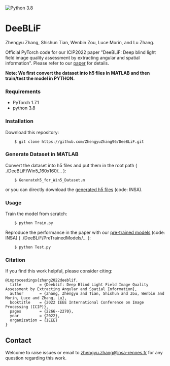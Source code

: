 ![Python 3.8](https://img.shields.io/badge/python-3.8-green.svg)

# DeeBLiF

Zhengyu Zhang, Shishun Tian, Wenbin Zou, Luce Morin, and Lu Zhang.

Official PyTorch code for our ICIP2022 paper "DeeBLiF: Deep blind light field image quality assessment by extracting angular and spatial information". Please refer to our [paper](https://ieeexplore-ieee-org.rproxy.insa-rennes.fr/document/9897951) for details.

**Note: We first convert the dataset into h5 files in MATLAB and then train/test the model in PYTHON.**

### Requirements
- PyTorch 1.7.1
- python 3.8

### Installation
Download this repository:
```
    $ git clone https://github.com/ZhengyuZhang96/DeeBLiF.git
```

### Generate Dataset in MATLAB
Convert the dataset into h5 files and put them in the root path ( ./DeeBLiF/Win5_160x160/... ):
```
    $ Generateh5_for_Win5_Dataset.m
```
or you can directly download the [generated h5 files](https://pan.baidu.com/s/1eEJWBegtkCyjqd-CIi96aw) (code: INSA).

### Usage
Train the model from scratch:
```
    $ python Train.py
```
Reproduce the performance in the paper with our [pre-trained models](https://pan.baidu.com/s/1eEJWBegtkCyjqd-CIi96aw) (code: INSA) ( ./DeeBLiF/PreTrainedModels/... ):
```
    $ python Test.py
```

### Citation
If you find this work helpful, please consider citing:
```
@inproceedings{zhang2022deeblif,
  title        = {Deeblif: Deep Blind Light Field Image Quality Assessment by Extracting Angular and Spatial Information},
  author       = {Zhang, Zhengyu and Tian, Shishun and Zou, Wenbin and Morin, Luce and Zhang, Lu},
  booktitle    = {2022 IEEE International Conference on Image Processing (ICIP)},
  pages        = {2266--2270},
  year         = {2022},
  organization = {IEEE}
}
```

## Contact
Welcome to raise issues or email to [zhengyu.zhang@insa-rennes.fr](zhengyu.zhang@insa-rennes.fr) for any question regarding this work.
